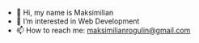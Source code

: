 - 👋 Hi, my name is Maksimilian
- 👀 I’m interested in Web Development
- 📫 How to reach me: maksimilianrogulin@gmail.com

<!---
MaksRogulin/MaksRogulin is a ✨ special ✨ repository because its `README.md` (this file) appears on your GitHub profile.
You can click the Preview link to take a look at your changes.
--->
